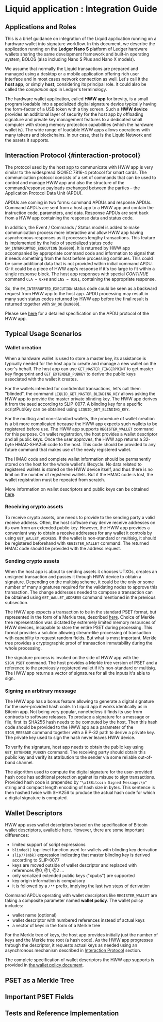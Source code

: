 # Liquid application : Integration Guide

## Applications and Roles

This is a brief guidance on integration of the Liquid application running on a hardware wallet into signature workflow. In this document, we describe the application running on the **Ledger Nano S** platform of Ledger hardware wallets sharing the same development framework and built-in operating system, BOLOS (also including Nano S Plus and Nano X models).

We assume that normally the Liquid transactions are prepared and managed using a desktop or a mobile application offering rich user interface and in most cases network connection as well. Let's call it the **host app**, or simply **host**, considering its principal role. It could also be called the *companion app* in Ledger's terminology.

The hardware wallet application, called **HWW app** for brevity, is a small program loadable into a specialized digital signature device typically having the form-factor of a USB token with a tiny screen. Such a **HWW device** provides an additional layer of security for the host app by offloading signature and private key management features to a dedicated small computer with strong memory protection capabilities (which the hardware wallet is). The wide range of loadable HWW apps allows operations with many tokens and blockchains. In our case, that is the Liquid Network and the assets it supports.

## Interaction Protocol {#interaction-protocol}

The protocol used by the host app to communicate with HWW app is very similar to the widespread ISO/IEC 7816-4 protocol for smart cards. The communication protocol consists of a set of commands that can be used to control and manage HWW app and also the structure of the command/response payloads exchanged between the parties – the Application Protocol Data Unit (APDU).

APDUs are coming in two forms: command APDUs and response APDUs. Command APDUs are sent from a host app to a HWW app and contain the instruction code, parameters, and data. Response APDUs are sent back from a HWW app containing the response data and status code.

In addition, the Event / Commands / Status model is added to make communication process more interactive and allow HWW app having asynchronous responses as it processes lengthy transactions. This feature is implemented by the help of specialized status code `SW_INTERRUPTED_EXECUTION` (`0xE000`). It is returned by HWW app accompanied by appropriate command code and information to signal that it needs something from the host before processing continues. This could be some additional data that is not provided within initial command APDU. Or it could be a piece of HWW app's response if it's too large to fit within a single response block. The host app responses with special *CONTINUE* command `CLA = 0xF8` and `INS = 0x01`, containing the appropriate response.

So, the `SW_INTERRUPTED_EXECUTION` status code could be seen as a backward request from HWW app to the host app. APDU processing may result in many such status codes returned by HWW app before the final result is returned together with `SW_OK` (`0x9000`).

Please see [here](liquid.md) for a detailed specification on the APDU protocol of the HWW app.

## Typical Usage Scenarios

### Wallet creation

When a hardware wallet is used to store a master key, its assistance is typically needed for the host app to create and manage a new wallet on the user's behalf. The host app can use `GET_MASTER_FINGERPRINT` to get master key fingerprint and `GET_EXTENDED_PUBKEY` to derive the public keys associated with the wallet it creates.

For the wallets intended for confidential transactions, let's call them "blinded", the command `LIQUID_GET_MASTER_BLINDING_KEY` allows asking the HWW app to provide the master private blinding key. The HWW app derives it from the seed according to SLIP-0077. A blinding key for a specific scriptPubKey can be obtained using `LIQUID_GET_BLINDING_KEY`.

For the multisig and non-standard wallets, the procedure of wallet creation is a bit more complicated because the HWW app expects such wallets to be registered before use. The HWW app supports `REGISTER_WALLET` command for this purpose. On wallet registration, the host provides a wallet descriptor and all public keys. Once the user approves, the HWW app returns a 32-byte HMAC-SHA256 code to the host. This code should be provided to any future command that makes use of the newly registered wallet.

The HMAC code and complete wallet information should be permanently stored on the host for the whole wallet's lifecycle. No data related to registered wallets is stored on the HWW device itself, and thus there is no limit on the number of registered wallets. But if the HMAC code is lost, the wallet registration must be repeated from scratch.

More information on wallet descriptors and public keys can be obtained [here](liquid_wallet.md).

### Receiving crypto assets

To receive crypto assets, one needs to provide to the sending party a valid receive address. Often, the host software may derive receive addresses on its own from an extended public key. However, the HWW app provides a convenient way to obtain a receive addresses for any wallet it controls by using `GET_WALLET_ADDRESS`. If the wallet is non-standard or multisig, it should be registered beforehand with `REGISTER_WALLET` command. The returned HMAC code should be provided with the address request.

### Sending crypto assets

When the host app is about to sending assets it chooses UTXOs, creates an unsigned transaction and passes it through HWW device to obtain a signature. Depending on the multisig scheme, it could be the only or some number of many signatures required for the validating nodes to approve this transaction. The change addresses needed to compose a transaction can be obtained using `GET_WALLET_ADDRESS` command mentioned in the previous subsection.

The HWW app expects a transaction to be in the standard PSET format, but represented in the form of a Merkle tree, described [here](merkle.md). Choice of Merkle tree representation was dictated by extremely limited memory resources of HWW devices, incapable to store the entire PSET during processing. This format provides a solution allowing stream-like processing of transaction with capability to request random fields. But what is most important, Merkle tree provides a cryptographic proof of transaction immutability during the whole processing.

The signature process is invoked on the side of HWW app with the `SIGN_PSBT` command. The host provides a Merkle tree version of PSET and a reference to the previously registered wallet if it's non-standard or multisig. The HWW app returns a vector of signatures for all the inputs it's able to sign.

### Signing an arbitrary message

The HWW app has a bonus feature allowing to generate a digital signature for the user-provided hash code. In Liquid app it works identically as in Bitcoin app. Not being very popular, nonetheless it finds its use from contracts to software releases. To produce a signature for a message or file, first its SHA256 hash needs to be computed by the host. Then this hash code should be provided to the HWW app as a parameter of the `SIGN_MESSAGE` command together with a BIP-32 path to derive a private key. The private key used to sign the hash never leaves HWW device.

To verify the signature, host app needs to obtain the public key using `GET_EXTENDED_PUBKEY` command. The receiving party should obtain this public key and verify its attribution to the sender via some reliable out-of-band channel.

The algorithm used to compute the digital signature for the user-provided hash code has additional protection against its misuse to sign transactions. Provided hash code is prepended by `"\x18Bitcoin Signed Message:\n"` string and compact length encoding of hash size in bytes. This sentence is then hashed twice with SHA256 to produce the actual hash code for which a digital signature is computed.

## Wallet Descriptors

HWW app uses wallet descriptors based on the specification of Bitcoin wallet descriptors, available [here](https://github.com/bitcoin/bitcoin/blob/master/doc/descriptors.md). However, there are some important differences:

- limited support of script expressions
- `blinded()` top-level function used for wallets with blinding key derivation
- `slip77(mbk)` expression indicating that master blinding key is derived according to SLIP-0077
- keys are moved outside of wallet descriptor and replaced with references @0, @1, @2 ...
- only serialized extended public keys ("xpubs") are supported
- key origin information is compulsory
- it is followed by a `/**` prefix, implying the last two steps of derivation

Command APDUs operating with wallet descriptors like `REGISTER_WALLET` are taking a composite parameter named **wallet policy**. The wallet policy includes:

- wallet name (optional)
- wallet descriptor with numbered references instead of actual keys
- a vector of keys in the form of a Merkle tree

For the Merkle tree of keys, the host app provides initially just the number of keys and the Merkle tree root (a hash code). As the HWW app progresses through the descriptor, it requests actual keys as needed using an asynchronous mechanism described in [Interaction Protocol](#interaction-protocol) section.

The complete specification of wallet descriptors the HWW app supports is provided in [the wallet policy document](liquid_wallet.md).

## PSET as a Merkle Tree

## Important PSET Fields

## Tests and Reference Implementation
